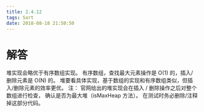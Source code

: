 ```yaml
---
title: 2.4.12
tags: Sort
date: 2018-08-18 21:50:50
---
```


# 解答


堆实现会略优于有序数组实现。
有序数组，查找最大元素操作是 O(1) 的，插入/删除元素是 O(N) 的。
堆要看具体实现，基于数组的实现和有序数组类似，但插入/删除元素的效率更优。
注：
官网给出的堆实现会在插入 / 删除操作之后对整个数组进行检查，
确认是否为最大堆（isMaxHeap 方法）。
在测试时务必删除/注释掉这部分代码。
